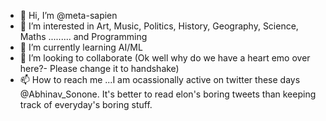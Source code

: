 - 👋 Hi, I’m @meta-sapien
- 👀 I’m interested in Art, Music, Politics, History, Geography, Science, Maths ......... and Programming 
- 🌱 I’m currently learning AI/ML
- 💞️ I’m looking to collaborate (Ok well why do we have a heart emo over here?- Please change it to handshake)
- 📫 How to reach me ...I am ocassionally active on twitter these days @Abhinav_Sonone. It's better to read elon's boring tweets than keeping track of everyday's boring stuff. 

<!---
meta-sapien/meta-sapien is a ✨ special ✨ repository because its `README.md` (this file) appears on your GitHub profile.
You can click the Preview link to take a look at your changes.
--->

